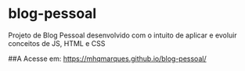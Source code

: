 # blog-pessoal
Projeto de Blog Pessoal desenvolvido com o intuito de aplicar e evoluir conceitos de JS, HTML e CSS

##A Acesse em: 
https://mhqmarques.github.io/blog-pessoal/
